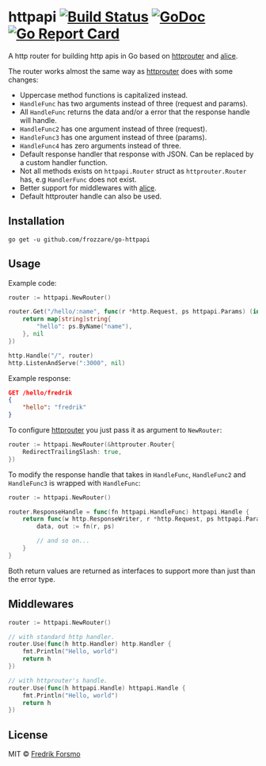 # httpapi [![Build Status](https://travis-ci.org/frozzare/go-httpapi.svg?branch=master)](https://travis-ci.org/frozzare/go-httpapi) [![GoDoc](https://godoc.org/github.com/frozzare/go-httpapi?status.svg)](http://godoc.org/github.com/frozzare/go-httpapi) [![Go Report Card](https://goreportcard.com/badge/github.com/frozzare/go-httpapi)](https://goreportcard.com/report/github.com/frozzare/go-httpapi)

A http router for building http apis in Go based on [httprouter](https://github.com/julienschmidt/httprouter) and [alice](https://github.com/justinas/alice).

The router works almost the same way as [httprouter](https://github.com/julienschmidt/httprouter) does with some changes:

- Uppercase method functions is capitalized instead.
- `HandleFunc` has two arguments instead of three (request and params).
- All `HandleFunc` returns the data and/or a error that the response handle will handle.
- `HandleFunc2` has one argument instead of three (request).
- `HandleFunc3` has one argument instead of three (params).
- `HandleFunc4` has zero arguments instead of three.
- Default response handler that response with JSON. Can be replaced by a custom handler function.
- Not all methods exists on `httpapi.Router` struct as `httprouter.Router` has, e.g `HandlerFunc` does not exist.
- Better support for middlewares with [alice](https://github.com/justinas/alice).
- Default httprouter handle can also be used.

## Installation

```
go get -u github.com/frozzare/go-httpapi
```

## Usage

Example code:

```go
router := httpapi.NewRouter()

router.Get("/hello/:name", func(r *http.Request, ps httpapi.Params) (interface{}, interface{}) {
    return map[string]string{
        "hello": ps.ByName("name"),
    }, nil
})

http.Handle("/", router)
http.ListenAndServe(":3000", nil)
```

Example response:

```json
GET /hello/fredrik
{
    "hello": "fredrik"
}
```

To configure [httprouter](https://github.com/julienschmidt/httprouter) you just pass it as argument to `NewRouter`:

```go
router := httpapi.NewRouter(&httprouter.Router{
    RedirectTrailingSlash: true,
})
```

To modify the response handle that takes in `HandleFunc`, `HandleFunc2` and `HandleFunc3` is wrapped with `HandleFunc`:

```go
router := httpapi.NewRouter()

router.ResponseHandle = func(fn httpapi.HandleFunc) httpapi.Handle {
    return func(w http.ResponseWriter, r *http.Request, ps httpapi.Params) {
        data, out := fn(r, ps)

        // and so on...
    }
}
```

Both return values are returned as interfaces to support more than just than the error type.

## Middlewares

```go
router := httpapi.NewRouter()

// with standard http handler.
router.Use(func(h http.Handler) http.Handler {
    fmt.Println("Hello, world")
    return h
})

// with httprouter's handle.
router.Use(func(h httpapi.Handle) httpapi.Handle {
    fmt.Println("Hello, world")
    return h
})
```

## License

MIT © [Fredrik Forsmo](https://github.com/frozzare)
